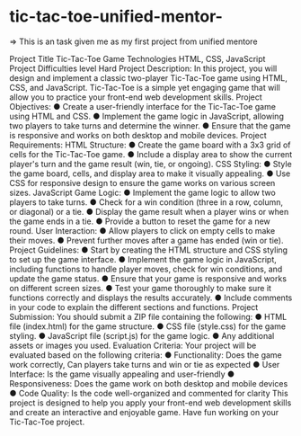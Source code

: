 # tic-tac-toe-unified-mentor-


=> This is an task given me as my first project from unified mentore 



Project Title	Tic-Tac-Toe Game
Technologies	HTML, CSS, JavaScript
Project Difficulties level	Hard
Project Description:
In this project, you will design and implement a classic two-player Tic-Tac-Toe game using HTML, CSS, and JavaScript. Tic-Tac-Toe is a simple yet engaging game that will allow you to practice your front-end web development skills.
Project Objectives:
●	Create a user-friendly interface for the Tic-Tac-Toe game using HTML and CSS.
●	Implement the game logic in JavaScript, allowing two players to take turns and determine the winner.
●	Ensure that the game is responsive and works on both desktop and mobile devices.
Project Requirements:
	 	HTML Structure:
●	Create the game board with a 3x3 grid of cells for the Tic-Tac-Toe game.
●	Include a display area to show the current player's turn and the game result (win, tie, or ongoing).
	 	CSS Styling:
●	Style the game board, cells, and display area to make it visually appealing.
●	Use CSS for responsive design to ensure the game works on various screen sizes.
	 	JavaScript Game Logic:
●	Implement the game logic to allow two players to take turns.
●	Check for a win condition (three in a row, column, or diagonal) or a tie.
●	Display the game result when a player wins or when the game ends in a tie.
●	Provide a button to reset the game for a new round.
	 	User Interaction:
●	Allow players to click on empty cells to make their moves.
●	Prevent further moves after a game has ended (win or tie).
Project Guidelines:
●	Start by creating the HTML structure and CSS styling to set up the game interface.
●	Implement the game logic in JavaScript, including functions to handle player moves, check for win conditions, and update the game status.
●	Ensure that your game is responsive and works on different screen sizes.
●	Test your game thoroughly to make sure it functions correctly and displays the results accurately.
●	Include comments in your code to explain the different sections and functions.
Project Submission:
You should submit a ZIP file containing the following:
●	HTML file (index.html) for the game structure.
●	CSS file (style.css) for the game styling.
●	JavaScript file (script.js) for the game logic.
●	Any additional assets or images you used.
Evaluation Criteria:
Your project will be evaluated based on the following criteria:
●	Functionality: Does the game work correctly, Can players take turns and win or tie as expected
●	User Interface: Is the game visually appealing and user-friendly
●	Responsiveness: Does the game work on both desktop and mobile devices
●	Code Quality: Is the code well-organized and commented for clarity
This project is designed to help you apply your front-end web development skills and create an interactive and enjoyable game. Have fun working on your Tic-Tac-Toe project.
